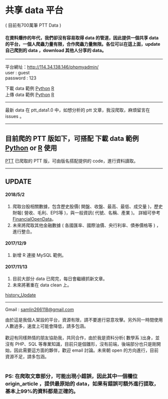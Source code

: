 # 共享 data 平台 
 ( 目前有700萬筆 PTT Data )
#### 在資料爆炸的年代，我們卻沒有容易取得 data 的管道，因此提供一個共享 data 的平台，一個人爬蟲力量有限，合作爬蟲力量無限。各位可以在這上面，update 自己爬到的 data ，download 其他人分享的 data。<br>

------------------------------------------------------------

平台網址：http://114.34.138.146/phpmyadmin/ <br>
user : guest <br>
password : 123 <br>

下載 data 範例 
[Python](https://github.com/f496328mm/Crawler_and_Share/blob/master/load_data_from_mysql.py) 
[R](https://github.com/f496328mm/Crawler_and_Share/blob/master/load_data_from_mysql.r)  <br>
上傳 data 範例 
[Python](https://github.com/f496328mm/Crawler_and_Share/blob/master/upload_data_to_mysql.py)
[R](https://github.com/f496328mm/Crawler_and_Share/blob/master/upload_data_to_mysql.r)  <br>

------------------------------------------------------------

最新 data 在 ptt_data1.0 中，如想分析的 ptt 文章，我沒爬取，麻煩留言在 issues 。<br>

------------------------------------------------------------

## 目前爬的 PTT 版如下，可搭配 下載 data 範例 [Python](https://github.com/f496328mm/Crawler_and_Share/blob/master/input_data_from_mysql.py) or [R](https://github.com/f496328mm/Crawler_and_Share/blob/master/input_data_from_mysql.r) 使用<br>

[PTT](https://github.com/f496328mm/Crawler_and_Share/blob/master/ptt_readme.md) 已爬取的 PTT 版，可由版名搭配提供的 code，進行資料讀取。

------------------------------------------------------------
## UPDATE
#### 2018/5/2
1. 爬取台股相關數據，包含歷史股價( 開盤、收盤、最高、最低、成交量 )，歷史財報( 營收、毛利、EPS等 )，與一般資訊( 代號、名稱、產業 )。
詳細可參考 [FinancialOpenData](https://github.com/f496328mm/FinancialMining/tree/master/FinancialOpenData)。
2. 未來將爬取其他金融數據 ( 各國匯率、國際油價、央行利率、債券價格等 ) ，進行整合。

#### 2017/12/9
1. 新增 R 連接 MySQL 範例。

#### 2017/11/13
1. 目前大部分 data 已爬完，每日會繼續抓新文章。
2. 未來將著重在 data clean 上。

[history_Update](https://github.com/f496328mm/Crawler_and_Share/blob/master/history_Update.md)<br>

------------------------------------------------------------
Gmail : samlin266118@gmail.com <br>

由於這是我個人架設的平台，資源有限，請不要進行惡意攻擊。另外同一時間使用人數過多，速度上可能會降低，請多包涵。<br><br>
歡迎有同樣熱情的朋友協助我，共同合作，由於我是資料分析( 數學系 )出身，並沒有 PHP、SQL 等專業知識，目前只是個雛形，沒有前端，後端部分也只是剛開始，因此需要這方面的夥伴，歡迎 email 討論。未來朝 open 的方向進行，目前資源不足，請多包涵。
<br><br>

### PS: 在爬取文章部分，可能出現小錯誤，因此其中一個欄位 origin_article ，提供最原始的 data，如果有錯誤可額外進行提取，基本上99%的資料都是正確的。
<br><br>

